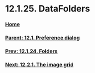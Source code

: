 # 12.1.25. DataFolders

### [Home](./00-home.md)
### [Parent: 12.1. Preference dialog](./12-01-00-preference-dialog.md)
### [Prev: 12.1.24. Folders](./12-01-24-folders.md)
### [Next: 12.2.1. The image grid](./12-02-01-the-image-grid.md)
